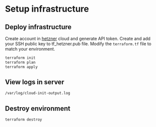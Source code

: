 # Setup infrastructure

## Deploy infrastructure

Create account in [hetzner](https://console.hetzner.cloud/) cloud and generate API token.
Create and add your SSH public key to tf_hetzner.pub file.
Modify the `terraform.tf` file to match your environment.

```bash
terraform init
terraform plan
terraform apply
```

## View logs in server

```bash
/var/log/cloud-init-output.log
```

## Destroy environment

```bash
terraform destroy
```
